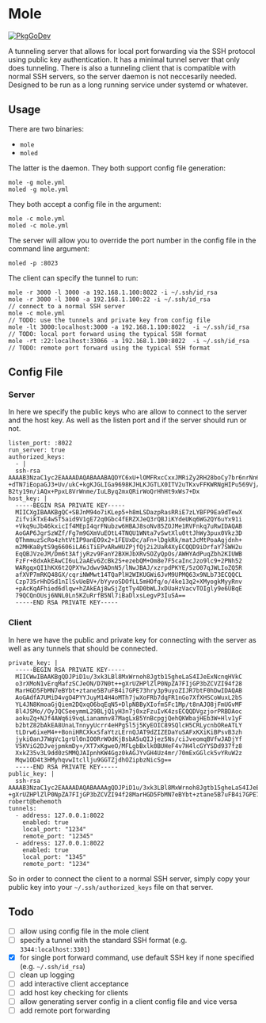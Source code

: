 # Mole

[![PkgGoDev](https://pkg.go.dev/badge/github.com/penguinpowernz/mole)](https://pkg.go.dev/github.com/penguinpowernz/mole)

A tunneling server that allows for local port forwarding via the SSH
protocol using public key authentication. It has a minimal tunnel 
server that only does tunneling. There is also a tunneling client that
is compatible with normal SSH servers, so the server daemon is not
neccesarily needed.  Designed to be run as a long running service under
systemd or whatever.

## Usage

There are two binaries:

* `mole`
* `moled`

The latter is the daemon.  They both support config file generation:

    mole -g mole.yml
    moled -g mole.yml

They both accept a config file in the argument:

    mole -c mole.yml
    moled -c mole.yml

The server will allow you to override the port number in the config file
in the command line argument:

    moled -p :8023

The client can specify the tunnel to run:

    mole -r 3000 -l 3000 -a 192.168.1.100:8022 -i ~/.ssh/id_rsa
    mole -r 3000 -l 3000 -a 192.168.1.100:22 -i ~/.ssh/id_rsa              // connect to a normal SSH server
    mole -c mole.yml                                                       // TODO: use the tunnels and private key from config file
    mole -lt 3000:localhost:3000 -a 192.168.1.100:8022  -i ~/.ssh/id_rsa   // TODO: local port forward using the typical SSH format
    mole -rt :22:localhost:33066 -a 192.168.1.100:8022  -i ~/.ssh/id_rsa   // TODO: remote port forward using the typical SSH format

## Config File

### Server

In here we specify the public keys who are allow to connect to the server and
the host key.  As well as the listen port and if the server should run or not.

    listen_port: :8022
    run_server: true
    authorized_keys:
      - |
      ssh-rsa AAAAB3NzaC1yc2EAAAADAQABAAABAQDYC6xU+lOMFRxcCxxJMRiZy2RH28boCy7br6nrNn6TDXcPN972BVWkJMFBiBANSlZuzLcMxtk/PlYz56eejaCft77bRQTjGNiJDbda3ncoJB/umBQiJ  +dTN7iEopaGJ3+Uv/ukC+kgKJGLIGa9698KJHLKJGTLX0ITV2uTKxvFFKWRNgHIPu569Vj/XSsj/+9ww5c4ksal/OVIZ6WpcoIgjNGBr7cspmMJASGrTeDVGFbNiU2kULrqJLZl37t6SinKk4DlodrOjaSKsa/  B2ty19n/iAQx+PpxL8VrWnme/IuLByq2mxQRirWoQrHhHt9xWs7+Dx
    host_key: |
      -----BEGIN RSA PRIVATE KEY-----
      MIICXgIBAAKBgQC+SBJnM94o7iKLep5+h8mLSDazpRasRRiE7zLYBFP9Ea9dTewX
      ZifvikTxE4wST5aid9V1gE72q0Gbc4fERZXJeQ3rQBJiKYdeUKq6WG2QY6uYx91i
      +Vkq9uJb46kxicIf4MEpI4qrFNubzw6HBAJ8soNv85ZOJMe1RVFnkq7uRwIDAQAB
      AoGAP6JgrSzWZf/Fg7m9GXmVuEOtL4TNQU1WNta7vSwtXlu0ttJhWy3pux0Vkz3D
      QThmmuzScRo4zhtVtIP9anEO9x2+1FEUxDc/aFn+lDgkRk/matJcMtPoaAgjdnh+
      m2MHKa8ytS9g6606iLA6iTiEPvARwHUZPjfQj2i2UaR4XyECQQD9iDrfaY7SWH2u
      EqQBJVzeJM/Dm6t3AfjyRzv9FanY2BXHJbXRvSOZyQpOs/AWHYAdPuqZbh2KIUWB
      FzFr+8dxAkEAwCI6uL2aAEv6ZcBk2S+ezebQM+Om8e7F5caIncJzo9lc9+2PNh52
      WARgqxQI1hKX6t2QPXYwJdwv9ADnN5/lNwJBAJ/xzrpdPKYE/5zO07qJWLIoZQ5R
      afXVP7mRKQ48GX/cqriNWMwt14TQaPlH2WIKUGWi6JvM9UPMQ63x9NLb73ECQQCL
      Czp735rHhDSd1nIlSvUeBV+/bYyvoSDOfLL5mHOfq/o/4ke13q2+XMyogkMyyRnv
      +pAcKqAFhied6dlqw+hZAkEAj8wSjZgtTy4D0bWLJxDUaHzVacvTOIgly9e6UBqE
      79QCQnOUsj6NNL0Ln5KZuRrfB5Nl7iBaDlxsLegvP3IuSA==
      -----END RSA PRIVATE KEY-----

### Client

In here we have the public and private key for connecting with the server as well
as any tunnels that should be connected.

    private_key: |
      -----BEGIN RSA PRIVATE KEY-----
      MIICWwIBAAKBgQDJPiD1u/3xk3LBl8MxWrnoh8Jgtb15gheLaS4IJeExNcnqHVkC
      o3rXMoN1vErqMafzSCJeON/D7N0t++gXrUZHPlZlP0NpZA7FIjGP3bZCVZI94f28
      MarHGD5FbMN7eBYbt+ztane5B7uFB4i7GPE73hry3p9uyoZIJR7btF0hDwIDAQAB
      AoGAdfA7UMiD4vgO4PYYJuyM14H4oMTh7jwXoFRb7dqFR1nGo7XfXHSCoWuxL2bS
      YL4JN8KmoaGjQiem2DQxqO6bqEqN5+DlpNBByXIofmSFc1Mp/t8nAJO8jFmUGvMF
      8l4JSMo//OyJQCSeeymmL29BLjQ1yH3n7j0xzFzuIvK4zsECQQDVgzjorPRBDAoc
      aokuZq+NJf4AWq6i9vqLianamnv87MagLxB5YnBcpgjQehQKWbajHEb3W+Hlv1yF
      b2btZ82bAkEA8UnaLTnnyyUcrr4eHPgSl5j5KyEOIC89SQlcH5CRLycnbOReATLY
      tLDrw6ixeM4++BoniHRCXkxSfaYtzLErnQJAT9dZIZEDaYuSAFxKXiKiBPsvB3zh
      jykiOanJ7WgVc1grUl0nIO0RrWOdKjBsbA5uQIJjez5Ns/ciJveomqBVfwJADjYf
      V5KViG2DJvejpmkmDy+/XT7xKgweO/MFLgbBxlk0BUHeF4v7H4lcGYYSDd937fz8
      XxkZ35v3L9dd0zSMMQJAIpnhKW4Ggz0kAGJYvGH4Uz4mr/70mExGGlck5vYRuW2z
      Mqw1OD4t3HMyhqvwItcllju9GGTZjdhOZipbzNicSg==
      -----END RSA PRIVATE KEY-----
    public_key: |
      ssh-rsa AAAAB3NzaC1yc2EAAAADAQABAAAAgQDJPiD1u/3xk3LBl8MxWrnoh8Jgtb15gheLaS4IJeExNcnqHVkCo3rXMoN1vErqMafzSCJeON/D7N0t+  +gXrUZHPlZlP0NpZA7FIjGP3bZCVZI94f28MarHGD5FbMN7eBYbt+ztane5B7uFB4i7GPE73hry3p9uyoZIJR7btF0hDw== robert@behemoth
    tunnels:
      - address: 127.0.0.1:8022
        enabled: true
        local_port: "1234"
        remote_port: "12345"
      - address: 127.0.0.1:8022
        enabled: true
        local_port: "1345"
        remote_port: "1234"

So in order to connect the client to a normal SSH server, simply copy your public key
into your `~/.ssh/authorized_keys` file on that server.

## Todo

- [ ] allow using config file in the mole client
- [ ] specify a tunnel with the standard SSH format (e.g. `3344:localhost:3301`)
- [x] for single port forward command, use default SSH key if none specified (e.g. `~/.ssh/id_rsa`)
- [ ] clean up logging
- [ ] add interactive client acceptance
- [ ] add host key checking for clients
- [ ] allow generating server config in a client config file and vice versa
- [ ] add remote port forwarding